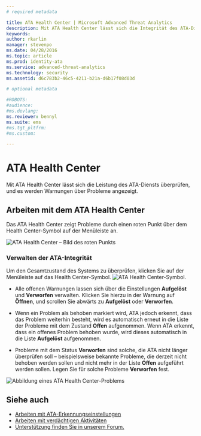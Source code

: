 ```yaml
---
# required metadata

title: ATA Health Center | Microsoft Advanced Threat Analytics
description: Mit ATA Health Center lässt sich die Integrität des ATA-Diensts überprüfen, und es werden Warnungen über mögliche Probleme angezeigt.
keywords:
author: rkarlin
manager: stevenpo
ms.date: 04/28/2016
ms.topic: article
ms.prod: identity-ata
ms.service: advanced-threat-analytics
ms.technology: security
ms.assetid: d6c783b2-46c5-4211-b21a-d6b17f08d03d

# optional metadata

#ROBOTS:
#audience:
#ms.devlang:
ms.reviewer: bennyl
ms.suite: ems
#ms.tgt_pltfrm:
#ms.custom:

---
```


# ATA Health Center
Mit ATA Health Center lässt sich die Leistung des ATA-Diensts überprüfen, und es werden Warnungen über Probleme angezeigt.

## Arbeiten mit dem ATA Health Center
Das ATA Health Center zeigt Probleme durch einen roten Punkt über dem Health Center-Symbol auf der Menüleiste an.

![ATA Health Center – Bild des roten Punkts](media/ATA-Health-Center-Alert-red-dot.png)

### Verwalten der ATA-Integrität
Um den Gesamtzustand des Systems zu überprüfen, klicken Sie auf der Menüleiste auf das Health Center-Symbol. ![ATA Health Center-Symbol](media/ATA-red-dot.png).

-   Alle offenen Warnungen lassen sich über die Einstellungen **Aufgelöst** und **Verworfen** verwalten. Klicken Sie hierzu in der Warnung auf **Öffnen**, und scrollen Sie abwärts zu **Aufgelöst** oder **Verworfen**.

-   Wenn ein Problem als behoben markiert wird, ATA jedoch erkennt, dass das Problem weiterhin besteht, wird es automatisch erneut in die Liste der Probleme mit dem Zustand **Offen** aufgenommen. Wenn ATA erkennt, dass ein offenes Problem behoben wurde, wird dieses automatisch in die Liste **Aufgelöst** aufgenommen.

-   Probleme mit dem Status **Verworfen** sind solche, die ATA nicht länger überprüfen soll – beispielsweise bekannte Probleme, die derzeit nicht behoben werden sollen und nicht mehr in der Liste **Offen** aufgeführt werden sollen. Legen Sie für solche Probleme **Verworfen** fest.

![Abbildung eines ATA Health Center-Problems](media/ATA-Health-Issue.JPG)

## Siehe auch
- [Arbeiten mit ATA-Erkennungseinstellungen](working-with-detection-settings.md)
- [Arbeiten mit verdächtigen Aktivitäten](working-with-suspicious-activities.md)
- [Unterstützung finden Sie in unserem Forum.](https://social.technet.microsoft.com/Forums/security/en-US/home?forum=mata)


<!--HONumber=Apr16_HO2-->


